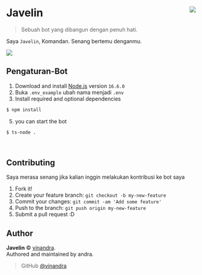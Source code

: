 # Javelin <img src="https://i.imgur.com/CtLBWyl.png" align="right">
> Sebuah bot yang dibangun dengan penuh hati.

Saya `Javelin`, Komandan. Senang bertemu denganmu.

![](https://i.imgur.com/tLXHVqb.png)

## Pengaturan-Bot

1. Download and install [Node.js](https://nodejs.org) version `16.6.0`
2. Buka `.env_example` ubah nama menjadi `.env`
3. Install required and optional dependencies
```sh
$ npm install
```
5. you can start the bot
```sh
$ ts-node .
```

<br>

## Contributing

Saya merasa senang jika kalian inggin melakukan kontribusi ke bot saya
1. Fork it!
2. Create your feature branch: `git checkout -b my-new-feature`
3. Commit your changes: `git commit -am 'Add some feature'`
4. Push to the branch: `git push origin my-new-feature`
5. Submit a pull request :D


## Author

**Javelin** © [vinandra](https://github.com/vinandra).  
Authored and maintained by andra.

> GitHub [@vinandra](https://github.com/vinandra)

